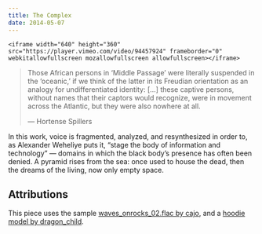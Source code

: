 ```yaml
---
title: The Complex
date: 2014-05-07
---
```


    <iframe width="640" height="360" src="https://player.vimeo.com/video/94457924" frameborder="0" webkitallowfullscreen mozallowfullscreen allowfullscreen></iframe>
<blockquote>
  <p>Those African persons in ‘Middle Passage’ were literally suspended in the ‘oceanic,’ if we think of the latter in its Freudian orientation as an analogy for undifferentiated identity: […] these captive persons, without names that their captors would recognize, were in movement across the Atlantic, but they were also nowhere at all.</p>

  <p>— Hortense Spillers</p>
</blockquote>

<p>In this work, voice is fragmented, analyzed, and resynthesized in order to, as Alexander Weheliye puts it, “stage the body of information and technology” — domains in which the black body’s presence has often been denied. A pyramid rises from the sea: once used to house the dead, then the dreams of the living, now only empty space.</p>

<h2 id="attributions">Attributions</h2>

<p>This piece uses the sample <a href="freesound.org/people/cajo/sounds/43476/">waves_onrocks_02.flac by cajo</a>, and a <a href="http://tf3dm.com/3d-model/kat-74848.html">hoodie model by dragon_child</a>.</p>

  